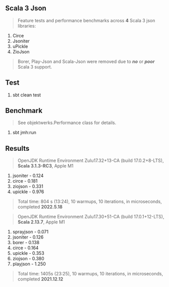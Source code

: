 Scala 3 Json
------------
>Feature tests and performance benchmarks across **4** Scala 3 json libraries:
1. Circe
2. Jsoniter
3. uPickle
4. ZioJson
>Borer, Play-Json and Scala-Json were removed due to ***no*** or ***poor*** Scala 3 support.

Test
----
1. sbt clean test

Benchmark
---------
>See objektwerks.Performance class for details.
1. sbt jmh:run

Results
-------
>OpenJDK Runtime Environment Zulu17.32+13-CA (build 17.0.2+8-LTS), **Scala 3.1.3-RC3**, Apple M1
1. jsoniter - 0.124
2. circe - 0.181
3. ziojson - 0.331
4. upickle - 0.976
>Total time: 804 s (13:24), 10 warmups, 10 iterations, in microseconds, completed **2022.5.18**

>OpenJDK Runtime Environment Zulu17.30+51-CA (build 17.0.1+12-LTS), **Scala 2.13.7**, Apple M1
1. sprayjson - 0.071
2. jsoniter - 0.126
3. borer - 0.138
4. circe - 0.164
5. upickle - 0.353
6. ziojson - 0.380
7. playjson - 1.250
>Total time: 1405s (23:25), 10 warmups, 10 iterations, in microseconds, completed **2021.12.12**